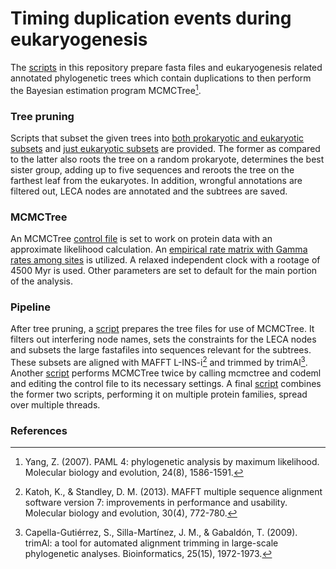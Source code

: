 # Timing duplication events during eukaryogenesis
The [scripts](scripts) in this repository prepare fasta files and eukaryogenesis related annotated phylogenetic trees which contain duplications to then perform the Bayesian estimation program MCMCTree[^1].
### Tree pruning
Scripts that subset the given trees into [both prokaryotic and eukaryotic subsets](scripts/create_subtrees_prok_euk.ipynb) and [just eukaryotic subsets](scripts/create_subtrees_euk_only.ipynb) are provided. The former as compared to the latter also roots the tree on a random prokaryote, determines the best sister group, adding up to five sequences and reroots the tree on the farthest leaf from the eukaryotes. In addition, wrongful annotations are filtered out, LECA nodes are annotated and the subtrees are saved.
### MCMCTree
An MCMCTree [control file](MCMCTree.ctl) is set to work on protein data with an approximate likelihood calculation. An [empirical rate matrix with Gamma rates among sites](wag.dat) is utilized. A relaxed independent clock with a rootage of 4500 Myr is used. Other parameters are set to default for the main portion of the analysis.
### Pipeline
After tree pruning, a [script](scripts/prep.sh) prepares the tree files for use of MCMCTree. It filters out interfering node names, sets the constraints for the LECA nodes and subsets the large fastafiles into sequences relevant for the subtrees. These subsets are aligned with MAFFT L-INS-i[^2] and trimmed by trimAl[^3].
Another [script](scripts/run_MCMCTree.sh) performs MCMCTree twice by calling mcmctree and codeml and editing the control file to its necessary settings. 
A final [script](scripts/run_MCMCTree.py) combines the former two scripts, performing it on multiple protein families, spread over multiple threads.
### References
[^1]: Yang, Z. (2007). PAML 4: phylogenetic analysis by maximum likelihood. Molecular biology and evolution, 24(8), 1586-1591.
[^2]: Katoh, K., & Standley, D. M. (2013). MAFFT multiple sequence alignment software version 7: improvements in performance and usability. Molecular biology and evolution, 30(4), 772-780.
[^3]: Capella-Gutiérrez, S., Silla-Martínez, J. M., & Gabaldón, T. (2009). trimAl: a tool for automated alignment trimming in large-scale phylogenetic analyses. Bioinformatics, 25(15), 1972-1973.
